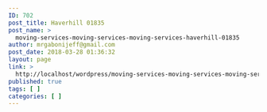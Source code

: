 ```yaml
---
ID: 702
post_title: Haverhill 01835
post_name: >
  moving-services-moving-services-moving-services-haverhill-01835
author: mrgabonijeff@gmail.com
post_date: 2018-03-28 01:36:32
layout: page
link: >
  http://localhost/wordpress/moving-services-moving-services-moving-services-haverhill-01835/
published: true
tags: [ ]
categories: [ ]
---
```

